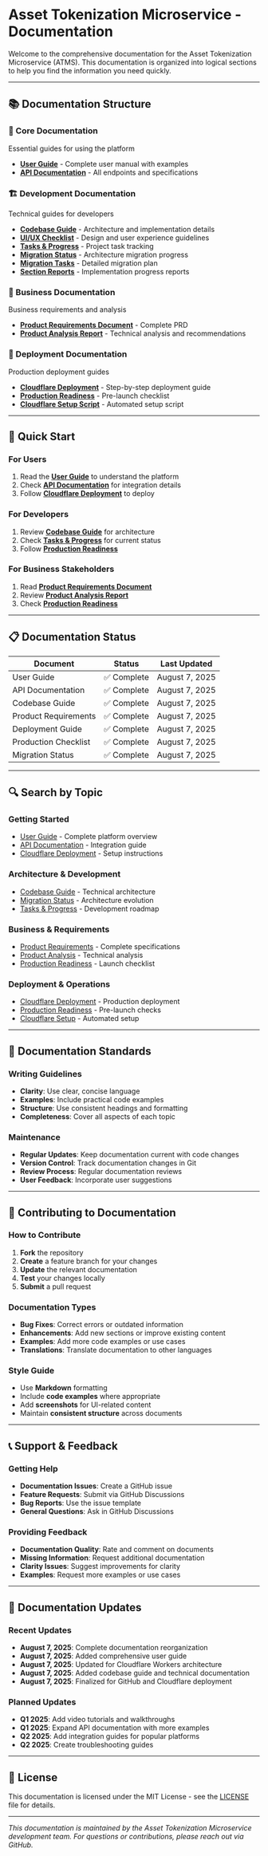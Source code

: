 # Asset Tokenization Microservice - Documentation

Welcome to the comprehensive documentation for the Asset Tokenization Microservice (ATMS). This documentation is organized into logical sections to help you find the information you need quickly.

---

## 📚 Documentation Structure

### 🎯 Core Documentation
Essential guides for using the platform

- **[User Guide](./core/USER_GUIDE.md)** - Complete user manual with examples
- **[API Documentation](./core/API_DOCUMENTATION.md)** - All endpoints and specifications

### 🏗️ Development Documentation
Technical guides for developers

- **[Codebase Guide](./development/CODEBASE_GUIDE.md)** - Architecture and implementation details
- **[UI/UX Checklist](./development/UI_UX_CHECKLIST.md)** - Design and user experience guidelines
- **[Tasks & Progress](./development/TASKS.md)** - Project task tracking
- **[Migration Status](./development/MIGRATION_STATUS_REPORT.md)** - Architecture migration progress
- **[Migration Tasks](./development/ARCHITECTURE_MIGRATION_TASKS.md)** - Detailed migration plan
- **[Section Reports](./development/SECTION_REPORT.md)** - Implementation progress reports

### 💼 Business Documentation
Business requirements and analysis

- **[Product Requirements Document](./business/asset_tokenization_prd.md)** - Complete PRD
- **[Product Analysis Report](./business/PRODUCT_ANALYSIS_REPORT.md)** - Technical analysis and recommendations

### 🚀 Deployment Documentation
Production deployment guides

- **[Cloudflare Deployment](./deployment/CLOUDFLARE_DEPLOY.md)** - Step-by-step deployment guide
- **[Production Readiness](./deployment/PRODUCTION_READINESS_CHECKLIST.md)** - Pre-launch checklist
- **[Cloudflare Setup Script](./deployment/cloudflare_project_setup.js)** - Automated setup script

---

## 🚀 Quick Start

### For Users
1. Read the **[User Guide](./core/USER_GUIDE.md)** to understand the platform
2. Check **[API Documentation](./core/API_DOCUMENTATION.md)** for integration details
3. Follow **[Cloudflare Deployment](./deployment/CLOUDFLARE_DEPLOY.md)** to deploy

### For Developers
1. Review **[Codebase Guide](./development/CODEBASE_GUIDE.md)** for architecture
2. Check **[Tasks & Progress](./development/TASKS.md)** for current status
3. Follow **[Production Readiness](./deployment/PRODUCTION_READINESS_CHECKLIST.md)**

### For Business Stakeholders
1. Read **[Product Requirements Document](./business/asset_tokenization_prd.md)**
2. Review **[Product Analysis Report](./business/PRODUCT_ANALYSIS_REPORT.md)**
3. Check **[Production Readiness](./deployment/PRODUCTION_READINESS_CHECKLIST.md)**

---

## 📋 Documentation Status

| Document | Status | Last Updated |
|----------|--------|--------------|
| User Guide | ✅ Complete | August 7, 2025 |
| API Documentation | ✅ Complete | August 7, 2025 |
| Codebase Guide | ✅ Complete | August 7, 2025 |
| Product Requirements | ✅ Complete | August 7, 2025 |
| Deployment Guide | ✅ Complete | August 7, 2025 |
| Production Checklist | ✅ Complete | August 7, 2025 |
| Migration Status | ✅ Complete | August 7, 2025 |

---

## 🔍 Search by Topic

### Getting Started
- [User Guide](./core/USER_GUIDE.md) - Complete platform overview
- [API Documentation](./core/API_DOCUMENTATION.md) - Integration guide
- [Cloudflare Deployment](./deployment/CLOUDFLARE_DEPLOY.md) - Setup instructions

### Architecture & Development
- [Codebase Guide](./development/CODEBASE_GUIDE.md) - Technical architecture
- [Migration Status](./development/MIGRATION_STATUS_REPORT.md) - Architecture evolution
- [Tasks & Progress](./development/TASKS.md) - Development roadmap

### Business & Requirements
- [Product Requirements](./business/asset_tokenization_prd.md) - Complete specifications
- [Product Analysis](./business/PRODUCT_ANALYSIS_REPORT.md) - Technical analysis
- [Production Readiness](./deployment/PRODUCTION_READINESS_CHECKLIST.md) - Launch checklist

### Deployment & Operations
- [Cloudflare Deployment](./deployment/CLOUDFLARE_DEPLOY.md) - Production deployment
- [Production Readiness](./deployment/PRODUCTION_READINESS_CHECKLIST.md) - Pre-launch checks
- [Cloudflare Setup](./deployment/cloudflare_project_setup.js) - Automated setup

---

## 📖 Documentation Standards

### Writing Guidelines
- **Clarity**: Use clear, concise language
- **Examples**: Include practical code examples
- **Structure**: Use consistent headings and formatting
- **Completeness**: Cover all aspects of each topic

### Maintenance
- **Regular Updates**: Keep documentation current with code changes
- **Version Control**: Track documentation changes in Git
- **Review Process**: Regular documentation reviews
- **User Feedback**: Incorporate user suggestions

---

## 🤝 Contributing to Documentation

### How to Contribute
1. **Fork** the repository
2. **Create** a feature branch for your changes
3. **Update** the relevant documentation
4. **Test** your changes locally
5. **Submit** a pull request

### Documentation Types
- **Bug Fixes**: Correct errors or outdated information
- **Enhancements**: Add new sections or improve existing content
- **Examples**: Add more code examples or use cases
- **Translations**: Translate documentation to other languages

### Style Guide
- Use **Markdown** formatting
- Include **code examples** where appropriate
- Add **screenshots** for UI-related content
- Maintain **consistent structure** across documents

---

## 📞 Support & Feedback

### Getting Help
- **Documentation Issues**: Create a GitHub issue
- **Feature Requests**: Submit via GitHub Discussions
- **Bug Reports**: Use the issue template
- **General Questions**: Ask in GitHub Discussions

### Providing Feedback
- **Documentation Quality**: Rate and comment on documents
- **Missing Information**: Request additional documentation
- **Clarity Issues**: Suggest improvements for clarity
- **Examples**: Request more examples or use cases

---

## 🔄 Documentation Updates

### Recent Updates
- **August 7, 2025**: Complete documentation reorganization
- **August 7, 2025**: Added comprehensive user guide
- **August 7, 2025**: Updated for Cloudflare Workers architecture
- **August 7, 2025**: Added codebase guide and technical documentation
- **August 7, 2025**: Finalized for GitHub and Cloudflare deployment

### Planned Updates
- **Q1 2025**: Add video tutorials and walkthroughs
- **Q1 2025**: Expand API documentation with more examples
- **Q2 2025**: Add integration guides for popular platforms
- **Q2 2025**: Create troubleshooting guides

---

## 📄 License

This documentation is licensed under the MIT License - see the [LICENSE](../LICENSE) file for details.

---

*This documentation is maintained by the Asset Tokenization Microservice development team. For questions or contributions, please reach out via GitHub.*
